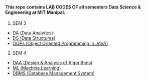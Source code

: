 #### This repo contains LAB CODES OF all semesters Data Science & Engineering at MIT Manipal.
1) SEM 3  
* [DA (Data Analytics)](https://github.com/ashrut1011/DSE/tree/main/DA%20lab)
* [DS (Data Structures)](https://github.com/ashrut1011/DSE/tree/main/DS)
* [OOPs (Object Oriented Programming in JAVA)](https://github.com/ashrut1011/DSE/tree/main/OOPs)

2) SEM 4
* [DAA (Design & Analysis of Algorithms)](https://github.com/ashrut1011/DSE/tree/main/DAA%20LAB)
* [ML (Machine Learning)](https://github.com/ashrut1011/DSE/tree/main/ML%20LAB)
* [DBMS (Database Management System)](https://github.com/ashrut1011/DSE/tree/main/DBMS%20LAB)
